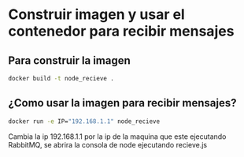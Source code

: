 # Construir imagen y usar el contenedor para recibir mensajes

## Para construir la imagen
```bash
docker build -t node_recieve .
```
## ¿Como usar la imagen para recibir mensajes?
```bash
docker run -e IP="192.168.1.1" node_recieve
```
Cambia la ip 192.168.1.1 por la ip de la maquina que este ejecutando RabbitMQ, se abrira la consola de node ejecutando recieve.js